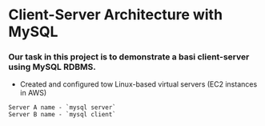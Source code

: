 # Client-Server Architecture with MySQL
### Our task in this project is to demonstrate a basi client-server using MySQL RDBMS.
- Created and configured tow Linux-based virtual servers (EC2 instances in AWS)
```
Server A name - `mysql server`
Server B name - `mysql client`
```

